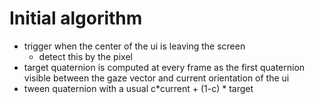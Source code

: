 
# Initial algorithm
- trigger when the center of the ui is leaving the screen
  - detect this by the pixel
- target quaternion is computed at every frame as the first quaternion visible between the gaze vector and current orientation of the ui
- tween quaternion with a usual c*current + (1-c) * target
